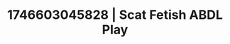 ---
categories:
- Immersive passion
- Skin worship
- Softcore narrative
- AI-generated
- Cosplay
- Body positivity
- ASMR
- Teasing look
image: /assets/images/1746603045828.jpg
layout: post
seo:
  description: Featured content with artistic Scat Fetish, ABDL Play. HD images available.
  keywords: Scat Fetish, ABDL Play
  og_image: /assets/images/1746603045828.jpg
  schema_type: VisualArtwork
tags:
- '#1746603045828'
- ABDL Play
- Scat Fetish
title: 1746603045828 | Scat Fetish ABDL Play
---